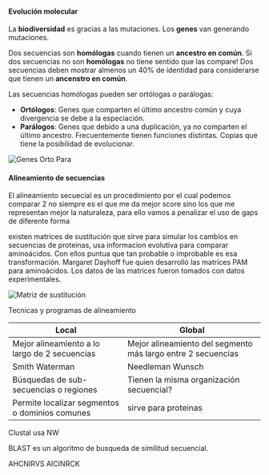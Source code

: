 #### Evolución molecular

La **biodiversidad** es gracias a las mutaciones.
Los **genes** van generando mutaciones.

Dos secuencias son **homólogas** cuando tienen un **ancestro en común**.
Si dos secuencias no son **homólogas** no tiene sentido que las compare!
Dos secuencias deben mostrar almenos un 40% de identidad para considerarse que tienen un **ancenstro en común**.

Las secuencias homólogas pueden ser ortólogas o parálogas:
- **Ortólogos**: Genes que comparten el último ancestro común y cuya divergencia se debe a la especiación.
- **Parálogos**: Genes que debido a una duplicación, ya no comparten el último ancestro. Frecuentemente tienen funciones distintas. Copias que tiene la posibilidad de evolucionar.

![Genes Orto Para](https://github.com/wisaku/Bioinformatica-UNQ/blob/master/TP5_AlineamientYBlast/practica/extra/homology_en1.png)

#### Alineamiento de secuencias

El alineamiento secuecial es un procedimiento por el cual podemos comparar 2 
no siempre es el que me da mejor score sino los que me representan mejor la naturaleza, para ello vamos a penalizar el uso de gaps de diferente forma

existen matrices de sustitución que sirve para simular los cambios en secuencias de proteinas, usa informacion evolutiva para comparar aminoácidos. Con ellos puntua que tan probable o improbable es esa transformación.
Margaret Dayhoff fue quien desarrolló las matrices PAM para aminoácidos. Los datos de las matrices fueron tomados con datos experimentales.

![Matriz de sustitución](https://github.com/wisaku/Bioinformatica-UNQ/blob/master/TP5_AlineamientYBlast/practica/extra/pam1.png)


Tecnicas y programas de alineamiento

| Local  |  Global   |
|--------|--------|
|Mejor alineamiento a lo largo de 2 secuencias | Mejor alineamiento del segmento más largo entre 2 secuencias|
|Smith Waterman| Needleman Wunsch |
| Búsquedas de sub-secuencias o regiones | Tienen la misma organización secuencial?|
| Permite localizar segmentos o dominios comunes| sirve para proteinas|


Clustal usa NW

BLAST es un algoritmo de busqueda de similitud secuencial.

AHCNIRVS
AICINRCK

